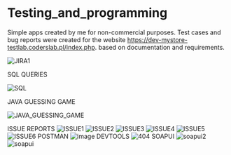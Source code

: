 # Testing_and_programming
Simple apps created by me for non-commercial purposes.
Test cases and bug reports were created for the website https://dev-mystore-testlab.coderslab.pl/index.php. based on documentation and requirements.

![JIRA1](https://user-images.githubusercontent.com/124705412/233926528-e3793cd8-ac63-4a99-ae8e-66dd621ddff5.PNG)


SQL QUERIES 


![SQL](https://user-images.githubusercontent.com/124705412/234042869-ba9d30e8-15b2-4129-8726-55ceecfe2971.PNG)

JAVA GUESSING GAME

![JAVA_GUESSING_GAME](https://user-images.githubusercontent.com/124705412/234066233-e26976e5-12e9-4fef-82eb-ffe3881a6ded.PNG)

 ISSUE REPORTS
![ISSUE1](https://user-images.githubusercontent.com/124705412/234069132-3a829920-164c-4b5e-afaf-3df041b89e8f.PNG)
![ISSUE2](https://user-images.githubusercontent.com/124705412/234069158-60e506c1-89de-49d6-b494-2334d19f628a.PNG)
![ISSUE3](https://user-images.githubusercontent.com/124705412/234069175-99b02a0e-65b0-4473-acd8-5895b75b60e5.PNG)
![ISSUE4](https://user-images.githubusercontent.com/124705412/234069187-af0a516a-5fc7-4c94-8ad3-39decf9dae54.PNG)
![ISSUE5](https://user-images.githubusercontent.com/124705412/234069200-1107170b-0a3e-4030-9cba-73fc1bed94cf.PNG)
![ISSUE6](https://user-images.githubusercontent.com/124705412/234069210-687d25b3-6409-45c0-a36d-d506a84398cb.PNG)
 POSTMAN
![image](https://user-images.githubusercontent.com/124705412/234805769-c93442af-1961-4fa1-885c-849ec2ab2bd8.png)
DEVTOOLS
![404](https://user-images.githubusercontent.com/124705412/235152139-e8e9e0b2-fea4-4d17-bc33-b9776da9ba0e.PNG)
 SOAPUI
![soapui2](https://user-images.githubusercontent.com/124705412/235152190-c0d6ef17-7b90-45c9-9365-c7a97d3967fc.PNG)
![soapui](https://user-images.githubusercontent.com/124705412/235152203-48fa610a-7968-494b-a42c-7a320a7c4137.PNG)
